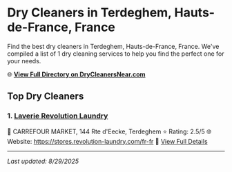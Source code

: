 # Dry Cleaners in Terdeghem, Hauts-de-France, France

Find the best dry cleaners in Terdeghem, Hauts-de-France, France. We've compiled a list of 1 dry cleaning services to help you find the perfect one for your needs.

🌐 **[View Full Directory on DryCleanersNear.com](https://drycleanersnear.com/city/France/Hauts-de-France/Terdeghem)**

## Top Dry Cleaners

### 1. [Laverie Revolution Laundry](https://drycleanersnear.com/dryCleaner/68ae6790c95ff2c6096b151b/laverie-revolution-laundry)
📍 CARREFOUR MARKET, 144 Rte d'Eecke, Terdeghem
⭐ Rating: 2.5/5
🌐 Website: https://stores.revolution-laundry.com/fr-fr
🔗 [View Full Details](https://drycleanersnear.com/dryCleaner/68ae6790c95ff2c6096b151b/laverie-revolution-laundry)


---

*Last updated: 8/29/2025*
